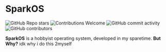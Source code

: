 # SparkOS

![GitHub Repo stars](https://img.shields.io/github/stars/waetrmelon/SparkOS?style=social)
![Contributions Welcome](https://img.shields.io/badge/contributions-welcome-brightgreen.svg?style=flat)
![GitHub commit activity](https://img.shields.io/github/commit-activity/m/waetrmelon/SparkOS)
![GitHub contributors](https://img.shields.io/github/contributors/waetrmelon/SparkOS)

**SparkOS** is a hobbyist operating system, developed in my sparetime.
**But Why?**
idk why i do this 2myself
